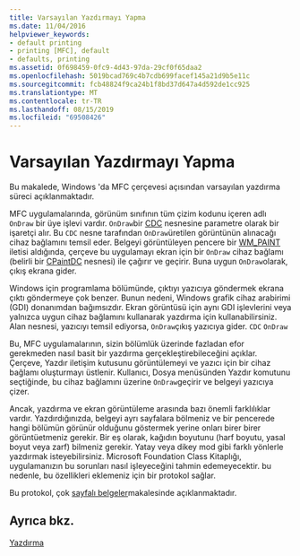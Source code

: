 ```yaml
---
title: Varsayılan Yazdırmayı Yapma
ms.date: 11/04/2016
helpviewer_keywords:
- default printing
- printing [MFC], default
- defaults, printing
ms.assetid: 0f698459-0fc9-4d43-97da-29cf0f65daa2
ms.openlocfilehash: 5019bcad769c4b7cdb699facef145a21d9b5e11c
ms.sourcegitcommit: fcb48824f9ca24b1f8bd37d647a4d592de1cc925
ms.translationtype: MT
ms.contentlocale: tr-TR
ms.lasthandoff: 08/15/2019
ms.locfileid: "69508426"
---
```

# <a name="how-default-printing-is-done"></a>Varsayılan Yazdırmayı Yapma

Bu makalede, Windows 'da MFC çerçevesi açısından varsayılan yazdırma süreci açıklanmaktadır.

MFC uygulamalarında, görünüm sınıfının tüm çizim kodunu içeren adlı `OnDraw` bir üye işlevi vardır. `OnDraw`bir [CDC](../mfc/reference/cdc-class.md) nesnesine parametre olarak bir işaretçi alır. Bu `CDC` nesne tarafından `OnDraw`üretilen görüntünün alınacağı cihaz bağlamını temsil eder. Belgeyi görüntüleyen pencere bir [WM_PAINT](/windows/win32/gdi/wm-paint) iletisi aldığında, çerçeve bu uygulamayı ekran için bir `OnDraw` cihaz bağlamı (belirli bir [CPaintDC](../mfc/reference/cpaintdc-class.md) nesnesi) ile çağırır ve geçirir. Buna uygun `OnDraw`olarak, çıkış ekrana gider.

Windows için programlama bölümünde, çıktıyı yazıcıya göndermek ekrana çıktı göndermeye çok benzer. Bunun nedeni, Windows grafik cihaz arabirimi (GDI) donanımdan bağımsızdır. Ekran görüntüsü için aynı GDI işlevlerini veya yalnızca uygun cihaz bağlamını kullanarak yazdırma için kullanabilirsiniz. Alan nesnesi, yazıcıyı temsil ediyorsa, `OnDraw`çıkış yazıcıya gider. `CDC` `OnDraw`

Bu, MFC uygulamalarının, sizin bölümlük üzerinde fazladan efor gerekmeden nasıl basit bir yazdırma gerçekleştirebileceğini açıklar. Çerçeve, Yazdır iletişim kutusunu görüntülemeyi ve yazıcı için bir cihaz bağlamı oluşturmayı üstlenir. Kullanıcı, Dosya menüsünden Yazdır komutunu seçtiğinde, bu cihaz bağlamını üzerine `OnDraw`geçirir ve belgeyi yazıcıya çizer.

Ancak, yazdırma ve ekran görüntüleme arasında bazı önemli farklılıklar vardır. Yazdırdığınızda, belgeyi ayrı sayfalara bölmeniz ve bir pencerede hangi bölümün görünür olduğunu göstermek yerine onları birer birer görüntüetmeniz gerekir. Bir eş olarak, kağıdın boyutunu (harf boyutu, yasal boyut veya zarf) bilmeniz gerekir. Yatay veya dikey mod gibi farklı yönlerle yazdırmak isteyebilirsiniz. Microsoft Foundation Class Kitaplığı, uygulamanızın bu sorunları nasıl işleyeceğini tahmin edemeyecektir. bu nedenle, bu özellikleri eklemeniz için bir protokol sağlar.

Bu protokol, çok [sayfalı belgeler](../mfc/multipage-documents.md)makalesinde açıklanmaktadır.

## <a name="see-also"></a>Ayrıca bkz.

[Yazdırma](../mfc/printing.md)
